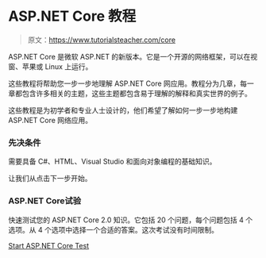 # ASP.NET Core 教程

> 原文：<https://www.tutorialsteacher.com/core>

ASP.NET Core 是微软 ASP.NET 的新版本。它是一个开源的网络框架，可以在视窗、苹果或 Linux 上运行。

这些教程将帮助您一步一步地理解 ASP.NET Core 网应用。教程分为几章，每一章都包含许多相关的主题，这些主题都包含易于理解的解释和真实世界的例子。

这些教程是为初学者和专业人士设计的，他们希望了解如何一步一步地构建 ASP.NET Core 网络应用。

### 先决条件

需要具备 C#、HTML、Visual Studio 和面向对象编程的基础知识。

让我们从点击下一步开始。

### ASP.NET Core试验

快速测试您的 ASP.NET Core 2.0 知识。它包括 20 个问题，每个问题包括 4 个选项。从 4 个选项中选择一个合适的答案。这次考试没有时间限制。

[Start ASP.NET Core Test](/online-test/aspnetcore-test)